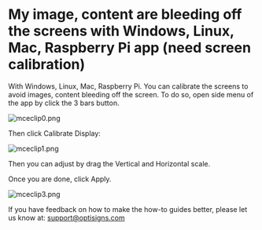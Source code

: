 # My image, content are bleeding off the screens with Windows, Linux, Mac, Raspberry Pi app (need screen calibration)

With Windows, Linux, Mac, Raspberry Pi. You can calibrate the screens to avoid
images, content bleeding off the screen. To do so, open side menu of the app
by click the 3 bars button.

![mceclip0.png](https://support.optisigns.com/hc/article_attachments/360054602574)

Then click Calibrate Display:

![mceclip1.png](https://support.optisigns.com/hc/article_attachments/360054602634)

Then you can adjust by drag the Vertical and Horizontal scale.

Once you are done, click Apply.

![mceclip3.png](https://support.optisigns.com/hc/article_attachments/360054602974)

If you have feedback on how to make the how-to guides better, please let us
know at: [support@optisigns.com](mailto:support@optisigns.com)

